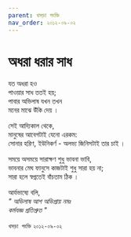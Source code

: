 ```yaml
---
parent: খসড়া পংক্তি
nav_order: ২০১২-০৯-০২
---
```


# অধরা ধরার সাধ

যত অধরা হও  
পাওয়ার সাধ ততই হয়;  
পাবার অভিলাষ যখন তখন  
মনের মাঝে উঁকি দেয় ।  

সেই আদ্যিকাল থেকে,  
মানুষের আবেগটাই যেনো এরকম:  
সোনার হরিণ, ইউনিকর্ণ - অলভ্য জিনিসটাই তার চাই ।  

সময়ে অসময়ে সারাক্ষণ শুধু ভাবনা ভাবি,  
ভাবনার মেঘ ফানুসে কাজটাই শুধু সারা হয় না;  
সারা হলে স্বপ্নতেই বাঁচতাম ঠিক ।  

আর্যভাষ্যে বলি,  
_" অভিলাষ আশ অভিপ্রায় নমঃ  
কর্মযজ্ঞ প্রতিশ্রুত "_

`খসড়া পংক্তি` `২০১২-০৯-০২`
